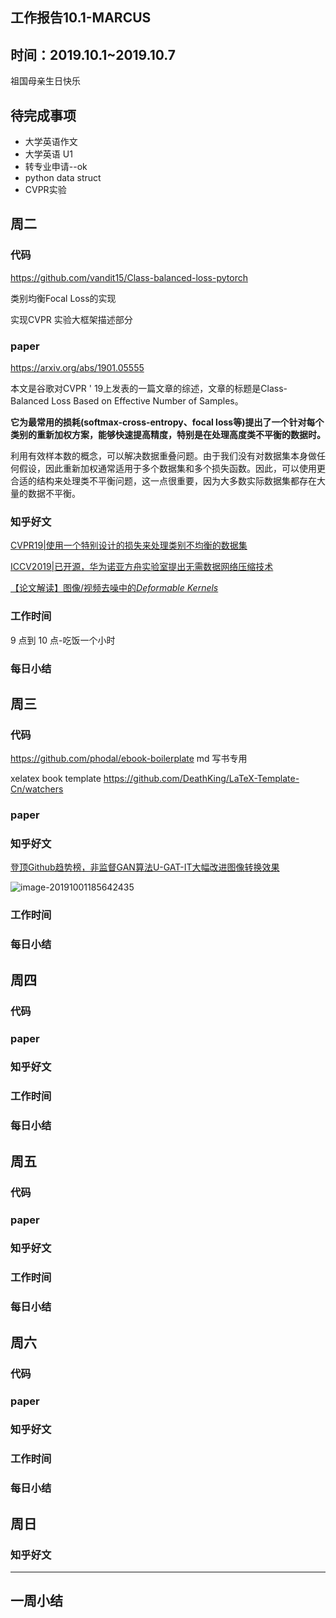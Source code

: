 ## 工作报告10.1-MARCUS



## 时间：2019.10.1~2019.10.7

祖国母亲生日快乐

## 待完成事项

- 大学英语作文
- 大学英语 U1
- 转专业申请--ok
- python data struct
- CVPR实验

## 周二

### 代码

https://github.com/vandit15/Class-balanced-loss-pytorch

类别均衡Focal Loss的实现

实现CVPR 实验大框架描述部分

### paper

https://arxiv.org/abs/1901.05555

本文是谷歌对CVPR ' 19上发表的一篇文章的综述，文章的标题是Class-Balanced Loss Based on Effective Number of Samples。

**它为最常用的损耗(softmax-cross-entropy、focal loss等)提出了一个针对每个类别的重新加权方案，能够快速提高精度，特别是在处理高度类不平衡的数据时。**

利用有效样本数的概念，可以解决数据重叠问题。由于我们没有对数据集本身做任何假设，因此重新加权通常适用于多个数据集和多个损失函数。因此，可以使用更合适的结构来处理类不平衡问题，这一点很重要，因为大多数实际数据集都存在大量的数据不平衡。

### 知乎好文

[CVPR19|使用一个特别设计的损失来处理类别不均衡的数据集](https://www.zhuanzhi.ai/document/2a5eeb1c4f36fcac7d710635930f5fcb)

[ICCV2019|已开源，华为诺亚方舟实验室提出无需数据网络压缩技术](https://www.zhuanzhi.ai/document/870c066e4ca07f3da3b5b66e6163c643)

[【论文解读】图像/视频去噪中的*Deformable Kernels*](https://zhuanlan.zhihu.com/p/76791923)

### 工作时间

9 点到 10 点-吃饭一个小时

>
>
>

### 每日小结

## 周三

### 代码

https://github.com/phodal/ebook-boilerplate
md 写书专用

xelatex book template https://github.com/DeathKing/LaTeX-Template-Cn/watchers



### paper



### 知乎好文

[登顶Github趋势榜，非监督GAN算法U-GAT-IT大幅改进图像转换效果](http://mp.weixin.qq.com/s?__biz=MzIwMTE1NjQxMQ==&mid=2247487931&idx=1&sn=736b86113924776983075ce1926cc7ff&chksm=96f363efa184eaf94316106b81c21c73febbe53c724398aec889ec25a1c09bc70dcd202600ad&scene=21#wechat_redirect)

![image-20191001185642435](https://cy-1256894686.cos.ap-beijing.myqcloud.com/cy/2019-10-01-105643.png)

### 工作时间



### 每日小结

## 周四

### 代码



### paper



### 知乎好文



### 工作时间



### 每日小结

## 周五

### 代码



### paper



### 知乎好文



### 工作时间



### 每日小结



## 周六

### 代码



### paper



### 知乎好文



### 工作时间



### 每日小结

## 周日



### 知乎好文



------

## 一周小结


